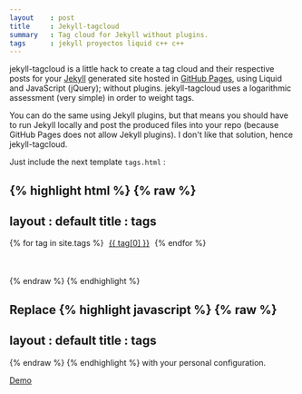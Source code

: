 ```yaml
---
layout    : post
title     : Jekyll-tagcloud
summary   : Tag cloud for Jekyll without plugins.
tags      : jekyll proyectos liquid c++ c++
---
```


jekyll-tagcloud is a little hack to create a tag cloud and their respective 
posts for your [Jekyll] generated site hosted in [GitHub Pages], using Liquid
and JavaScript (jQuery); without plugins.
jekyll-tagcloud uses a logarithmic assessment (very simple) in order to weight tags.

You can do the same using Jekyll plugins, but that means 
you should have to run Jekyll locally and post the produced files into your repo
(because GitHub Pages does not allow Jekyll plugins). I don't like that solution, 
hence jekyll-tagcloud.

Just include the next template `tags.html` :

{% highlight html %}
{% raw %}
---
layout : default
title  : tags
---
<div class="tag-cloud">
   {% for tag in site.tags %}
      <a href="#posts-tag" id="{{ forloop.index }}" class="__tag" style="margin: 5px">{{ tag[0] }}</a>
      <ul id="list_{{ forloop.index }}" style="display:none;">
         {% for post in tag[1] %}
            <li><a href="{{ post.url }}">{{ post.title }}</a></li>
         {% endfor %}
      </ul>
   {% endfor %}
</div>

<div id="posts-tags" class="post-list" style="margin: 50px;"></div>

<script type="text/javascript">
$(function() {
   var minFont = 15.0,
       maxFont = 40.0,
       diffFont = maxFont - minFont,
       size = 0;
       
       {% assign max = 1.0 %}
       {% for tag in site.tags %}
          {% if tag[1].size > max %}
             {% assign max = tag[1].size %}
          {% endif %}
       {% endfor %}
            
       {% for tag in site.tags %}
          size = (Math.log({{ tag[1].size }}) / Math.log({{ max }})) * diffFont + minFont;
          $("#{{ forloop.index }}").css("font-size", size + "px");
       {% endfor %}

       $('.tag-cloud a[class^="__tag"]').click(function() {
          $('.post-list').empty();
          $('#list_' + $(this).attr('id')).each(function() {
             $('.post-list').append('<ul>' + $(this).html() + '</ul>');
          });
       });
   });
</script>
{% endraw %}
{% endhighlight %}

Replace 
{% highlight javascript %}
{% raw %}
---
layout : default
title  : tags
---
{% endraw %}
{% endhighlight %}
with your personal configuration.

[Demo]

[Jekyll]: https://github.com/mojombo/jekyll 
[GitHub Pages]: http://pages.github.com/ 
[Demo]: /tags.html 
